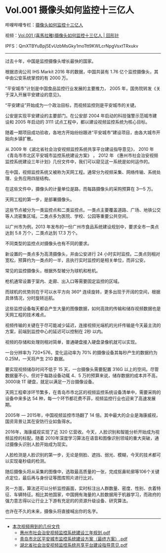 # Vol.001 摄像头如何监控十三亿人

哔哩哔哩专栏：[摄像头如何监控十三亿人](https://www.bilibili.com/read/cv391102/)

视频：[Vol.001 (喜馬拉雅)摄像头如何监控十三亿人 | 回形针](http://dweb.link/ipfs/QmZwFjoJRVF6bKCwwSZQsYCTJD8nGKTkT9xfpWxqGnTGzK/Vol.001%20%28%E5%96%9C%E9%A6%AC%E6%8B%89%E9%9B%85%29%E6%91%84%E5%83%8F%E5%A4%B4%E5%A6%82%E4%BD%95%E7%9B%91%E6%8E%A7%E5%8D%81%E4%B8%89%E4%BA%BF%E4%BA%BA%20%7C%20%E5%9B%9E%E5%BD%A2%E9%92%88.mp4)

IPFS：QmXTBYuBpj5EvUzbMsGky1moTtt9KWLcrNpgVsxtTRxukv

---

过去十年，中国是监控摄像头增长最快的国家。

根据咨询公司  IHS Markit 2016 年的数据，中国共装有 1.76 亿个监控摄像头，其中由公安系统掌控的有 2000 万。

“平安城市”计划是中国食品监控行业发展的主要推力， 2005 年，国务院转发《关于深入开展平安建设的意见》。

“平安建设”开始成为一个政治目标，而视频监控则是平安城市的关键。

公安是实现平安建设的主要部门。在公安部 2004 年启动的科技强警示范城市建设和 2005 年启动的 3111 试点工程中，都以建设视频监控系统为核心目标。

随着一期项目成功验收，各地方开始纷纷跟进“平安城市”建设项目，由各大城市开始向乡镇扩散。

从 2009 年《湖北省社会治安视频监控系统共享平台建设指导意见》， 2010 年《青岛市市北区平安城市监控系统建设方案》 ， 2012 年 《惠州市社会治安视频监控系统建设三年计划》几份文件中，我们可以窥见这一系统是如何运作的。

在中国，视频监控系统又被称为天网工程。通常分为视频采集、网络传输、系统处理、业务应用四层结构。

在这些文件中，摄像头的计量单位是路，而每路摄像头的采购预算在 3—5 万。

天网工程的第一步，是部署摄像头。

这些节点被分为一类监控点和二类监控点。一类点主要覆盖道路、广场、地铁公交等人流密集区域。二类点多为医院、学校、公园等重要公共空间。

以广州市为例，2013 年发布的一份广州市食品系统建设规划中，要求全市一类点达到 5.8 万个，二类点达到 17.3 万个。

不同类型的监控点对摄像头也有不同的要求。

新设置的一类点多为高清摄像头，并由公安进行 24 小时实时监控。二类点则相对宽松，预算约为一类点的一半，且执行实时监控的是相关单位，而非公安。

常见的监控摄像头，根据外型被分为球机和枪机。

枪机通常设置于室内、走廊、出入口等需要固定监控的区域。

而球机的优势则在于可以水平方向 360° 连续旋转，更多出现于开阔的空间，根据具体情况，分时旋转巡航。

这些监控设备每天都会产生大量的图像数据，如何高效的传输和储存视频数据也是天网工程的技术难点。

视频传输的关键在于尽可能减少延迟，连接视频光端机的光纤传输是今天最主流的方案，前端到监控中心的延迟可以控制在 2秒 以内。

视频的存储和处理则相对简单，普通硬盘接入硬盘录像机就可以实现。

一台分辨率为 720*576，变化运动率为 70% 的摄像设备其每秒产生的数据约为 0.25M，一天将产生 21G 数据。

要实现视频储存时间不低于 15 天，一台摄像头需要配置 316G 以上的空间。尽管数据量不小，但对于每路设备动辄 4、5 万的预算来说，储存数据的成本并不高，3000块 1T 硬盘，就足以满足一万台摄像设备。

天网工程牵涉环节繁多，在青岛市市北区的视频监控系统设备清单中，需要采购的设备中来多达 54 种，每一个环节都花费不菲，视频监控行业也迎来了高速发展期。

2005年 — 2015年，中国视频监控市场翻了 14 倍。其中最大的企业是海康威视，国资背景让其在安防行业如鱼得水。

2016年，海康威视实现了近 320 亿营收。今天，人脸识别和智能分析开始成为视频监控的标配。随着 2010年深度学习算法在语音和图像识别领域的重大突破，通过摄像头识别人脸开始成为现实。

人脸检测是人脸识别的第一步，无论是侧脸、遮挡、弱光、模糊，今天的技术都可以实现毫秒级的检测。

随后摄像头将从采集的图像中，选取最高质量的一张，完成抠鼻轮廓等106个关键点定位，最后再与身份证等图库照片进行比对。

另一方面，算法还可以分析监控画面，实时标注出人群数量、密度、性别、衣着特征、车辆特征。相比其他国家，中国拥有海量的人脸数据用于机器学习，而政府的强力意志得以让行业上下游有充足的的资源升级设备、研究算法。

也许在不久的未来，摄像头将直接喊出你的名字。

---

+ [本次视频用到的几份文件](https://shimo.im/docs/4xhDnnJJJYQpMKNI)
  + [惠州市社会治安视频监控系统建设三年规划.pdf](https://raw.githubusercontent.com/ipaperclip/paperclipfans/master/Wiki/Vol.001%20%E6%91%84%E5%83%8F%E5%A4%B4%E5%A6%82%E4%BD%95%E7%9B%91%E6%8E%A7%E5%8D%81%E4%B8%89%E4%BA%BF%E4%BA%BA/Resources/%E6%83%A0%E5%B7%9E%E5%B8%82%E7%A4%BE%E4%BC%9A%E6%B2%BB%E5%AE%89%E8%A7%86%E9%A2%91%E7%9B%91%E6%8E%A7%E7%B3%BB%E7%BB%9F%E5%BB%BA%E8%AE%BE%E4%B8%89%E5%B9%B4%E8%A7%84%E5%88%92.pdf)
  + [青岛市北区平安城市监控系统建设方案（最终方案）.pdf](https://raw.githubusercontent.com/ipaperclip/paperclipfans/master/Wiki/Vol.001%20%E6%91%84%E5%83%8F%E5%A4%B4%E5%A6%82%E4%BD%95%E7%9B%91%E6%8E%A7%E5%8D%81%E4%B8%89%E4%BA%BF%E4%BA%BA/Resources/%E9%9D%92%E5%B2%9B%E5%B8%82%E5%8C%97%E5%8C%BA%E5%B9%B3%E5%AE%89%E5%9F%8E%E5%B8%82%E7%9B%91%E6%8E%A7%E7%B3%BB%E7%BB%9F%E5%BB%BA%E8%AE%BE%E6%96%B9%E6%A1%88%EF%BC%88%E6%9C%80%E7%BB%88%E6%96%B9%E6%A1%88%EF%BC%89.pdf)
  + [湖北省社会治安视频监控系统共享平台建设指导意见.pdf](https://raw.githubusercontent.com/ipaperclip/paperclipfans/master/Wiki/Vol.001%20%E6%91%84%E5%83%8F%E5%A4%B4%E5%A6%82%E4%BD%95%E7%9B%91%E6%8E%A7%E5%8D%81%E4%B8%89%E4%BA%BF%E4%BA%BA/Resources/%E6%B9%96%E5%8C%97%E7%9C%81%E7%A4%BE%E4%BC%9A%E6%B2%BB%E5%AE%89%E8%A7%86%E9%A2%91%E7%9B%91%E6%8E%A7%E7%B3%BB%E7%BB%9F%E5%85%B1%E4%BA%AB%E5%B9%B3%E5%8F%B0%E5%BB%BA%E8%AE%BE%E6%8C%87%E5%AF%BC%E6%84%8F%E8%A7%81.pdf)
